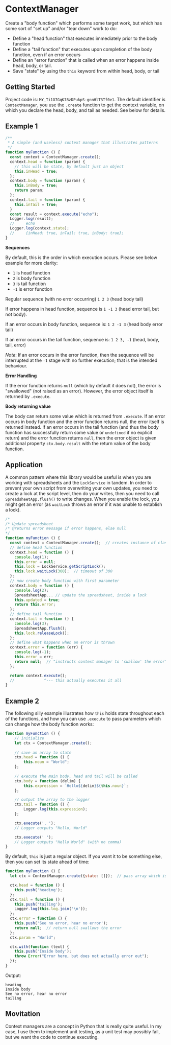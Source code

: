# ContextManager

Create a "body function" which performs some target work, but which has some sort of "set up" and/or "tear down" work to do:

- Define a "head function" that executes immediately prior to the body function
- Define a "tail function" that executes upon completion of the body function, even if an error occurs
- Define an "error function" that is called when an error happens inside head, body, or tail.
- Save "state" by using the `this` keyword from within head, body, or tail

## Getting Started

Project code is: `MY_Ti1O7GqK78zDPukpS-gnnHlT3Tf0e1`. The default identifier is `ContextManager`, you use the `.create` function to get the context variable, on which you declare the head, body, and tail as needed. See below for details.

## Example 1

```js
/**
 * A simple (and useless) context manager that illustrates patterns
 */
function myFunction () {
  const context = ContextManager.create();
  context.head = function (param) {
    // this will be state, by default just an object
    this.inHead = true;
  };
  context.body = function (param) {
    this.inBody = true;
    return param;
  };
  context.tail = function (param) {
    this.inTail = true;
  }
  const result = context.execute("echo");
  Logger.log(result);  
  //     echo
  Logger.log(context.state);  
  //     {inHead: true, inTail: true, inBody: true};
}
```

**Sequences**

By default, this is the order in which execution occurs. Please see below example for more clarity:

- `1` is head function
- `2` is body function
- `3` is tail function
- `-1` is error function

Regular sequence (with no error occurring) `1 2 3` (head body tail)

If error happens in head function, sequence is `1 -1 3` (head error tail, but not body).

If an error occurs in body function, sequence is:
`1 2 -1 3` (head body error tail) 

If an error occurs in the tail function, sequence is:
`1 2 3, -1` (head, body, tail, error)

*Note*: If an error occurs in the error function, then the sequence will be interrupted at the `-1` stage with no further execution; that is the intended behaviour.

**Error Handling**

If the error function returns `null` (which by default it does not), the error is "swallowed" (not raised as an error). However, the error object itself is returned by `.execute`.

**Body returning value**

The body can return some value which is returned from `.execute`. If an error occurs in body function and the error function returns null, the error itself is returned instead. If an error occurs in the tail function (and thus the body function has successfully return some value or `undefined` if no explicit return) and the error function returns `null`, then the error object is given additional property `ctx.body.result` with the return value of the body function.

## Application

A common pattern where this library would be useful is when you are working with spreadsheets and the `LockService` in tandem. In order to prevent your own script from overwriting your own updates, you need to create a lock at the script level, then do your writes, then you need to call `SpreadsheetApp.flush()` to write changes. When you enable the lock, you might get an error (as `waitLock` throws an error if it was unable to establish a lock).

```js
/* 
/* Update spreadsheet
/* @returns error message if error happens, else null
*/
function myFunction () {
  const context = ContextManager.create();  // creates instance of class
  // define head function
  context.head = function () {
    console.log(1);
    this.error = null;
    this.lock = LockService.getScriptLock();
    this.lock.waitLock(300);  // timeout of 300
  };
  // now create body function with first parameter
  context.body = function () {
    console.log(2);
    SpreadsheetApp... // update the spreadsheet, inside a lock
    this.updated = true;
    return this.error;
  };
  // define tail function
  context.tail = function () {
    console.log(3);
    SpreadsheetApp.flush();
    this.lock.releaseLock();
  };
  // define what happens when an error is thrown
  context.error = function (err) {
    console.log(-1);
    this.error = err;
    return null;  // "instructs context manager to 'swallow' the error"
  };

  return context.execute();
  //             ^--- this actually executes it all
}
```

## Example 2

The following silly example illustrates how `this` holds state throughout each of the functions, and how you can use `.execute` to pass parameters which can change how the body function works:

```js
function myFunction () {
    // initialize
    let ctx = ContextManager.create();
    
    // save an array to state
    ctx.head = function () {
        this.noun = "World";
    };
      
    // execute the main body, head and tail will be called
    ctx.body = function (delim) {
        this.expression = `Hello${delim}${this.noun}`;
    };

    // output the array to the logger
    ctx.tail = function () {
        Logger.log(this.expression);
    };

    ctx.execute(', ');
    // Logger outputs "Hello, World"

    ctx.execute(' ');
    // Logger outputs "Hello World" (with no comma)
}
```

By default, `this` is just a regular object. If you want it to be something else, then you can set its state ahead of time:

```js
function myFunction () {
  let ctx = ContextManager.create({state: []});  // pass array which is state object

  ctx.head = function () { 
    this.push('heading');
  };
  ctx.tail = function () { 
    this.push('tailing');
    Logger.log(this.log.join('\n'));
  };
  ctx.error = function () { 
    this.push('See no error, hear no error');
    return null;  // return null swallows the error
  };   
  ctx.param = "World";

  ctx.with(function (text) {
    this.push('Inside body');
    throw Error("Error here, but does not actually error out");	
  });
}
```

Output:

```
heading
Inside body
See no error, hear no error
tailing
```

## Movitation

Context managers are a concept in Python that is really quite useful. In my case, I use them to implement unit testing, as a unit test may possibly fail, but we want the code to continue executing.
